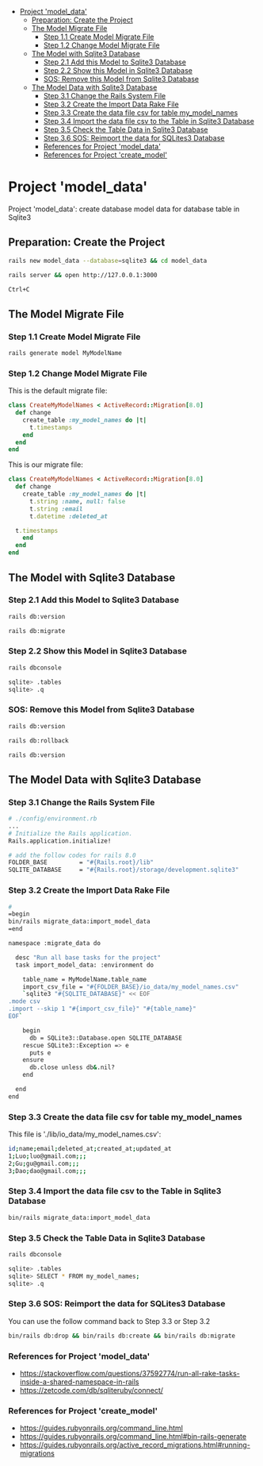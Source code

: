
- [Project 'model\_data'](#project-model_data)
  - [Preparation: Create the Project](#preparation-create-the-project)
  - [The Model Migrate File](#the-model-migrate-file)
    - [Step 1.1 Create Model Migrate File](#step-11-create-model-migrate-file)
    - [Step 1.2 Change Model Migrate File](#step-12-change-model-migrate-file)
  - [The Model with Sqlite3 Database](#the-model-with-sqlite3-database)
    - [Step 2.1 Add this Model to Sqlite3 Database](#step-21-add-this-model-to-sqlite3-database)
    - [Step 2.2 Show this Model in Sqlite3 Database](#step-22-show-this-model-in-sqlite3-database)
    - [SOS: Remove this Model from Sqlite3 Database](#sos-remove-this-model-from-sqlite3-database)
  - [The Model Data with Sqlite3 Database](#the-model-data-with-sqlite3-database)
    - [Step 3.1 Change the Rails System File](#step-31-change-the-rails-system-file)
    - [Step 3.2 Create the Import Data Rake File](#step-32-create-the-import-data-rake-file)
    - [Step 3.3 Create the data file csv for table my\_model\_names](#step-33-create-the-data-file-csv-for-table-my_model_names)
    - [Step 3.4 Import the data file csv to the Table in Sqlite3 Database](#step-34-import-the-data-file-csv-to-the-table-in-sqlite3-database)
    - [Step 3.5 Check the Table Data in Sqlite3 Database](#step-35-check-the-table-data-in-sqlite3-database)
    - [Step 3.6 SOS: Reimport the data for SQLites3 Database](#step-36-sos-reimport-the-data-for-sqlites3-database)
    - [References for Project 'model\_data'](#references-for-project-model_data)
    - [References for Project 'create\_model'](#references-for-project-create_model)

# Project 'model_data'

Project 'model_data': create database model data for database table in Sqlite3

## Preparation: Create the Project

```bash
rails new model_data --database=sqlite3 && cd model_data
```

```bash
rails server && open http://127.0.0.1:3000
```

```bash
Ctrl+C
```

## The Model Migrate File

### Step 1.1 Create Model Migrate File

```bash
rails generate model MyModelName
```

### Step 1.2 Change Model Migrate File

This is the default migrate file:

```ruby
class CreateMyModelNames < ActiveRecord::Migration[8.0]
  def change
    create_table :my_model_names do |t|
      t.timestamps
    end
  end
end
```

This is our migrate file:

```ruby
class CreateMyModelNames < ActiveRecord::Migration[8.0]
  def change
    create_table :my_model_names do |t|
      t.string :name, null: false
      t.string :email
      t.datetime :deleted_at

  t.timestamps
    end
  end
end
```

## The Model with Sqlite3 Database

### Step 2.1 Add this Model to Sqlite3 Database

```bash
rails db:version
```

```bash
rails db:migrate
```

### Step 2.2 Show this Model in Sqlite3 Database

```bash
rails dbconsole
```

```bash
sqlite> .tables
sqlite> .q
```

### SOS: Remove this Model from Sqlite3 Database

```bash
rails db:version
```

```bash
rails db:rollback
```

```bash
rails db:version
```

## The Model Data with Sqlite3 Database

### Step 3.1 Change the Rails System File

```bash
# ./config/environment.rb
...
# Initialize the Rails application.
Rails.application.initialize!

# add the follow codes for rails 8.0
FOLDER_BASE         = "#{Rails.root}/lib"
SQLITE_DATABASE     = "#{Rails.root}/storage/development.sqlite3"
```

### Step 3.2 Create the Import Data Rake File

```bash
# 
=begin
bin/rails migrate_data:import_model_data
=end

namespace :migrate_data do

  desc "Run all base tasks for the project"
  task import_model_data: :environment do

    table_name = MyModelName.table_name
    import_csv_file = "#{FOLDER_BASE}/io_data/my_model_names.csv"
    `sqlite3 "#{SQLITE_DATABASE}" << EOF
.mode csv
.import --skip 1 "#{import_csv_file}" "#{table_name}"
EOF`

    begin
      db = SQLite3::Database.open SQLITE_DATABASE
    rescue SQLite3::Exception => e
      puts e
    ensure
      db.close unless db&.nil?
    end

  end
end
```

### Step 3.3 Create the data file csv for table my_model_names

This file is './lib/io_data/my_model_names.csv':

```bash
id;name;email;deleted_at;created_at;updated_at
1;Luo;luo@gmail.com;;;
2;Gu;gu@gmail.com;;;
3;Dao;dao@gmail.com;;;
```

### Step 3.4 Import the data file csv to the Table in Sqlite3 Database

```bash
bin/rails migrate_data:import_model_data
```

### Step 3.5 Check the Table Data in Sqlite3 Database

```bash
rails dbconsole
```

```bash
sqlite> .tables
sqlite> SELECT * FROM my_model_names;
sqlite> .q
```

### Step 3.6 SOS: Reimport the data for SQLites3 Database

You can use the follow command back to Step 3.3 or Step 3.2

```bash
bin/rails db:drop && bin/rails db:create && bin/rails db:migrate
```

### References for Project 'model_data'

- https://stackoverflow.com/questions/37592774/run-all-rake-tasks-inside-a-shared-namespace-in-rails
- https://zetcode.com/db/sqliteruby/connect/

### References for Project 'create_model'

- https://guides.rubyonrails.org/command_line.html
- https://guides.rubyonrails.org/command_line.html#bin-rails-generate
- https://guides.rubyonrails.org/active_record_migrations.html#running-migrations
